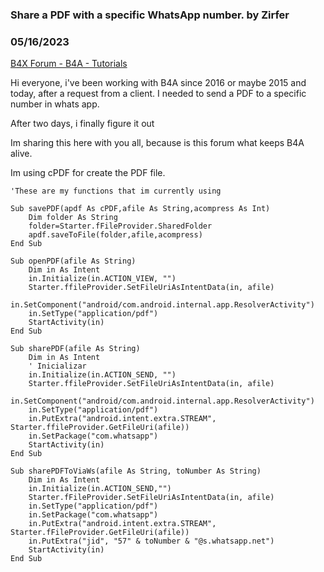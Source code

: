 ### Share a PDF with a specific WhatsApp number. by Zirfer
### 05/16/2023
[B4X Forum - B4A - Tutorials](https://www.b4x.com/android/forum/threads/147997/)

Hi everyone, i've been working with B4A since 2016 or maybe 2015 and today, after a request from a client. I needed to send a PDF to a specific number in whats app.  
  
After two days, i finally figure it out  
  
Im sharing this here with you all, because is this forum what keeps B4A alive.  
  
Im using cPDF for create the PDF file.  
  

```B4X
'These are my functions that im currently using  
  
Sub savePDF(apdf As cPDF,afile As String,acompress As Int)  
    Dim folder As String  
    folder=Starter.fFileProvider.SharedFolder  
    apdf.saveToFile(folder,afile,acompress)  
End Sub  
  
Sub openPDF(afile As String)  
    Dim in As Intent  
    in.Initialize(in.ACTION_VIEW, "")  
    Starter.ffileProvider.SetFileUriAsIntentData(in, afile)  
    in.SetComponent("android/com.android.internal.app.ResolverActivity")  
    in.SetType("application/pdf")  
    StartActivity(in)  
End Sub  
  
Sub sharePDF(afile As String)  
    Dim in As Intent  
    ' Inicializar  
    in.Initialize(in.ACTION_SEND, "")  
    Starter.ffileProvider.SetFileUriAsIntentData(in, afile)  
    in.SetComponent("android/com.android.internal.app.ResolverActivity")  
    in.SetType("application/pdf")  
    in.PutExtra("android.intent.extra.STREAM", Starter.ffileProvider.GetFileUri(afile))  
    in.SetPackage("com.whatsapp")  
    StartActivity(in)  
End Sub  
  
Sub sharePDFToViaWs(afile As String, toNumber As String)  
    Dim in As Intent  
    in.Initialize(in.ACTION_SEND,"")  
    Starter.fFileProvider.SetFileUriAsIntentData(in, afile)  
    in.SetType("application/pdf")  
    in.SetPackage("com.whatsapp")  
    in.PutExtra("android.intent.extra.STREAM", Starter.fFileProvider.GetFileUri(afile))  
    in.PutExtra("jid", "57" & toNumber & "@s.whatsapp.net")  
    StartActivity(in)  
End Sub
```